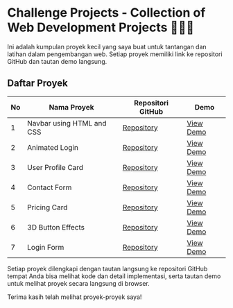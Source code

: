 # Challenge Projects - Collection of Web Development Projects 👨🏻‍💻

Ini adalah kumpulan proyek kecil yang saya buat untuk tantangan dan latihan dalam pengembangan web. Setiap proyek memiliki link ke repositori GitHub dan tautan demo langsung.

## Daftar Proyek

| No | Nama Proyek | Repositori GitHub | Demo |
|----|-------------|-------------------|------|
| 1  | Navbar using HTML and CSS | [Repository](https://github.com/muhammadfariddd/Challenge-Project/tree/master/Navbar%20using%20HTML%20and%20CSS) | [View Demo](https://muhammadfariddd.github.io/Challenge-Project/Navbar%20using%20HTML%20and%20CSS/) |
| 2  | Animated Login | [Repository](https://github.com/muhammadfariddd/Challenge-Project/tree/master/Animated%20Login) | [View Demo](https://muhammadfariddd.github.io/Challenge-Project/Animated%20Login/) |
| 3  | User Profile Card | [Repository](https://github.com/muhammadfariddd/Challenge-Project/tree/master/User%20Profile%20Card) | [View Demo](https://muhammadfariddd.github.io/Challenge-Project/User%20Profile%20Card/) |
| 4  | Contact Form | [Repository](https://github.com/muhammadfariddd/Challenge-Project/tree/master/Contact%20Form) | [View Demo](https://muhammadfariddd.github.io/Challenge-Project/Contact%20Form/) |
| 5  | Pricing Card | [Repository](https://github.com/muhammadfariddd/Challenge-Project/tree/master/Pricing%20Card) | [View Demo](https://muhammadfariddd.github.io/Challenge-Project/Pricing%20Card/) |
| 6  | 3D Button Effects | [Repository](https://github.com/muhammadfariddd/Challenge-Project/tree/master/3D%20Buttons) | [View Demo](https://muhammadfariddd.github.io/Challenge-Project/3D%20Buttons/) |
| 7  | Login Form | [Repository](https://github.com/muhammadfariddd/Challenge-Project/tree/master/Login%20Form) | [View Demo](https://muhammadfariddd.github.io/Challenge-Project/Login%20Form/) |

Setiap proyek dilengkapi dengan tautan langsung ke repositori GitHub tempat Anda bisa melihat kode dan detail implementasi, serta tautan demo untuk melihat proyek secara langsung di browser.

Terima kasih telah melihat proyek-proyek saya!

